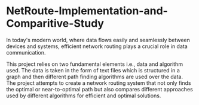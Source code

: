 # NetRoute-Implementation-and-Comparitive-Study
In today's modern world, where data flows easily and seamlessly between devices and systems, efficient network routing plays a crucial role in data communication.​

This project relies on two fundamental elements i.e., data and algorithm used. The data is taken in the form of text files which is structured in a graph and then different path finding algorithms are used over the data.​
​
The project attempts to create a network routing system that not only finds the optimal or near-to-optimal path but also compares different approaches used by different algorithms for efficient and optimal solutions.​
